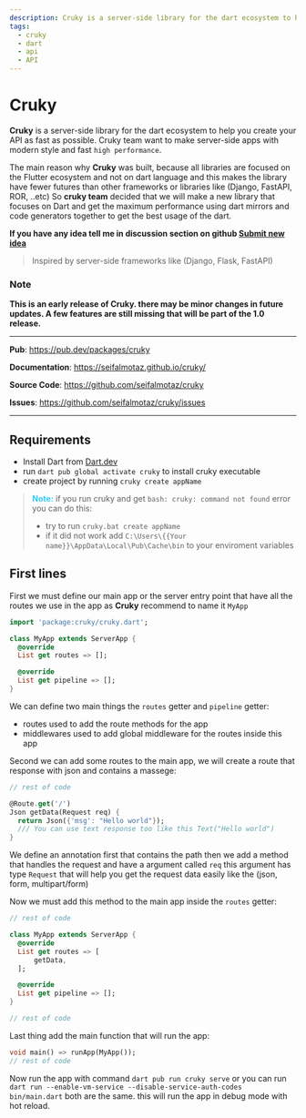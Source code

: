 ```yaml
---
description: Cruky is a server-side library for the dart ecosystem to help you create your API as fast as possible
tags:
  - cruky
  - dart
  - api
  - API
---
```


# __Cruky__

__Cruky__ is a server-side library for the dart ecosystem to help you create your API as fast as possible. Cruky team want to make server-side apps with modern style and fast `high performance`.

The main reason why __Cruky__ was built, because all libraries are focused on the Flutter ecosystem and not on dart language
and this makes the library have fewer futures than other frameworks or libraries like (Django, FastAPI, ROR, ..etc)
So __cruky team__ decided that we will make a new library that focuses on Dart and get the maximum performance using dart mirrors and code generators together to get the best usage of the dart.

__If you have any idea tell me in discussion section on github <a href="https://github.com/seifalmotaz/cruky/discussions/new?category=ideas" target="_blank">Submit new idea</a>__

> Inspired by server-side frameworks like (Django, Flask, FastAPI)

### Note
__This is an early release of Cruky. there may be minor changes in future updates. A few features are still missing that will be part of the 1.0 release.__

---

**Pub**: <a href="https://pub.dev/packages/cruky" target="_blank">https://pub.dev/packages/cruky</a>

**Documentation**: <a href="https://seifalmotaz.github.io/cruky/" target="_blank">https://seifalmotaz.github.io/cruky/</a>

**Source Code**: <a href="https://github.com/seifalmotaz/cruky" target="_blank">https://github.com/seifalmotaz/cruky</a>

**Issues**: <a href="https://github.com/seifalmotaz/cruky/issues" target="_blank">https://github.com/seifalmotaz/cruky/issues</a>

---


## Requirements

- Install Dart from [Dart.dev](https://dart.dev/)
- run `dart pub global activate cruky` to install cruky executable
- create project by running `cruky create appName`

> <span style="color: #2ECCFA; font-weight: bold">Note:</span> if you run cruky and get `bash: cruky: command not found` error you can do this:
> 
> - try to run `cruky.bat create appName`
> - if it did not work add `C:\Users\{{Your name}}\AppData\Local\Pub\Cache\bin` to your enviroment variables

## First lines

First we must define our main app or the server entry point that have all the routes we use in the app
as __Cruky__ recommend to name it `MyApp`


```dart title="bin/main.dart"
import 'package:cruky/cruky.dart';

class MyApp extends ServerApp {
  @override
  List get routes => [];

  @override
  List get pipeline => [];
}
```

We can define two main things the `routes` getter and `pipeline` getter:

- routes used to add the route methods for the app
- middlewares used to add global middleware for the routes inside this app

Second we can add some routes to the main app, we will create a route that response with json and contains a massege:

```dart title="bin/main.dart"
// rest of code

@Route.get('/')
Json getData(Request req) {
  return Json({'msg': "Hello world"});
  /// You can use text response too like this Text("Hello world")
}
```

We define an annotation first that contains the path then we add a method that handles the request and have a argument called `req` this argument has type `Request` that will help you get the request data easily like the (json, form, multipart/form)

Now we must add this method to the main app inside the `routes` getter:

```dart title="bin/main.dart"
// rest of code

class MyApp extends ServerApp {
  @override
  List get routes => [
      getData,
  ];

  @override
  List get pipeline => [];
}

// rest of code
```

Last thing add the main function that will run the app:

```dart title="bin/main.dart"
void main() => runApp(MyApp());
// rest of code
```

Now run the app with command `dart pub run cruky serve` or you can run `dart run --enable-vm-service --disable-service-auth-codes bin/main.dart` both are the same. this will run the app in debug mode with hot reload.